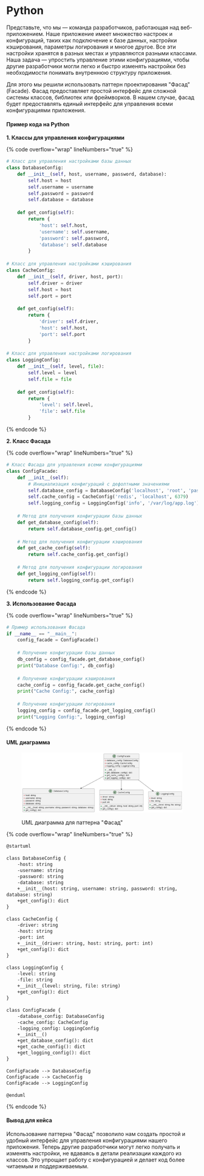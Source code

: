 # Python

Представьте, что мы — команда разработчиков, работающая над веб-приложением. Наше приложение имеет множество настроек и конфигураций, таких как подключение к базе данных, настройки кэширования, параметры логирования и многое другое. Все эти настройки хранятся в разных местах и управляются разными классами. Наша задача — упростить управление этими конфигурациями, чтобы другие разработчики могли легко и быстро изменять настройки без необходимости понимать внутреннюю структуру приложения.

Для этого мы решили использовать паттерн проектирования "Фасад" (Facade). Фасад предоставляет простой интерфейс для сложной системы классов, библиотек или фреймворков. В нашем случае, фасад будет предоставлять единый интерфейс для управления всеми конфигурациями приложения.

#### Пример кода на Python

**1. Классы для управления конфигурациями**

{% code overflow="wrap" lineNumbers="true" %}
```python
# Класс для управления настройками базы данных
class DatabaseConfig:
    def __init__(self, host, username, password, database):
        self.host = host
        self.username = username
        self.password = password
        self.database = database

    def get_config(self):
        return {
            'host': self.host,
            'username': self.username,
            'password': self.password,
            'database': self.database
        }

# Класс для управления настройками кэширования
class CacheConfig:
    def __init__(self, driver, host, port):
        self.driver = driver
        self.host = host
        self.port = port

    def get_config(self):
        return {
            'driver': self.driver,
            'host': self.host,
            'port': self.port
        }

# Класс для управления настройками логирования
class LoggingConfig:
    def __init__(self, level, file):
        self.level = level
        self.file = file

    def get_config(self):
        return {
            'level': self.level,
            'file': self.file
        }
```
{% endcode %}

**2. Класс Фасада**

{% code overflow="wrap" lineNumbers="true" %}
```python
# Класс Фасада для управления всеми конфигурациями
class ConfigFacade:
    def __init__(self):
        # Инициализация конфигураций с дефолтными значениями
        self.database_config = DatabaseConfig('localhost', 'root', 'password', 'mydb')
        self.cache_config = CacheConfig('redis', 'localhost', 6379)
        self.logging_config = LoggingConfig('info', '/var/log/app.log')

    # Метод для получения конфигурации базы данных
    def get_database_config(self):
        return self.database_config.get_config()

    # Метод для получения конфигурации кэширования
    def get_cache_config(self):
        return self.cache_config.get_config()

    # Метод для получения конфигурации логирования
    def get_logging_config(self):
        return self.logging_config.get_config()
```
{% endcode %}

**3. Использование Фасада**

{% code overflow="wrap" lineNumbers="true" %}
```python
# Пример использования Фасада
if __name__ == "__main__":
    config_facade = ConfigFacade()

    # Получение конфигурации базы данных
    db_config = config_facade.get_database_config()
    print("Database Config:", db_config)

    # Получение конфигурации кэширования
    cache_config = config_facade.get_cache_config()
    print("Cache Config:", cache_config)

    # Получение конфигурации логирования
    logging_config = config_facade.get_logging_config()
    print("Logging Config:", logging_config)
```
{% endcode %}

#### UML диаграмма

<figure><img src="../../../../../.gitbook/assets/image (3) (1) (1) (1) (1) (1) (1) (1) (1) (1).png" alt=""><figcaption><p>UML диаграмма для паттерна "Фасад"</p></figcaption></figure>

{% code overflow="wrap" lineNumbers="true" %}
```plantuml
@startuml

class DatabaseConfig {
    -host: string
    -username: string
    -password: string
    -database: string
    +__init__(host: string, username: string, password: string, database: string)
    +get_config(): dict
}

class CacheConfig {
    -driver: string
    -host: string
    -port: int
    +__init__(driver: string, host: string, port: int)
    +get_config(): dict
}

class LoggingConfig {
    -level: string
    -file: string
    +__init__(level: string, file: string)
    +get_config(): dict
}

class ConfigFacade {
    -database_config: DatabaseConfig
    -cache_config: CacheConfig
    -logging_config: LoggingConfig
    +__init__()
    +get_database_config(): dict
    +get_cache_config(): dict
    +get_logging_config(): dict
}

ConfigFacade --> DatabaseConfig
ConfigFacade --> CacheConfig
ConfigFacade --> LoggingConfig

@enduml
```
{% endcode %}

#### Вывод для кейса

Использование паттерна "Фасад" позволило нам создать простой и удобный интерфейс для управления конфигурациями нашего приложения. Теперь другие разработчики могут легко получать и изменять настройки, не вдаваясь в детали реализации каждого из классов. Это упрощает работу с конфигурацией и делает код более читаемым и поддерживаемым.
